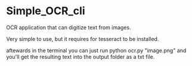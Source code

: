 # Simple_OCR_cli

OCR application that can digitize text from images.

Very simple to use, but it requires for tesseract to be installed.

aftewards in the terminal you can just run python ocr.py "image.png" and you'll get the resulting text into the output folder as a txt file.
